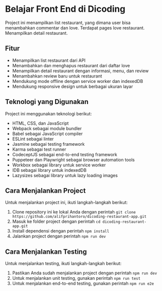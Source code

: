# Belajar Front End di Dicoding
Project ini menampilkan list restaurant, yang dimana user bisa menambahkan commentar dan love. Terdapat pages love restaurant. Menampilkan detail restaurant.

## Fitur

- Menampilkan list restaurant dari API
- Menambahkan dan menghapus restaurant dari daftar love
- Menampilkan detail restaurant dengan informasi, menu, dan review
- Menambahkan review baru untuk restaurant
- Mendukung mode offline dengan service worker dan indexedDB
- Mendukung responsive design untuk berbagai ukuran layar

## Teknologi yang Digunakan

Project ini menggunakan teknologi berikut:

- HTML, CSS, dan JavaScript
- Webpack sebagai module bundler
- Babel sebagai JavaScript compiler
- ESLint sebagai linter
- Jasmine sebagai testing framework
- Karma sebagai test runner
- CodeceptJS sebagai end-to-end testing framework
- Puppeteer dan Playwright sebagai browser automation tools
- Workbox sebagai library untuk service worker
- IDB sebagai library untuk indexedDB
- Lazysizes sebagai library untuk lazy loading images

## Cara Menjalankan Project

Untuk menjalankan project ini, ikuti langkah-langkah berikut:

1. Clone repository ini ke lokal Anda dengan perintah `git clone https://github.com/alifprihantoro/dicoding-restaurant-app.git`
2. Masuk ke folder project dengan perintah `cd dicoding-restaurant-app.git`
3. Install dependensi dengan perintah `npm install`
4. Jalankan project dengan perintah `npm run dev`

## Cara Menjalankan Testing
Untuk menjalankan testing, ikuti langkah-langkah berikut:
1. Pastikan Anda sudah menjalankan project dengan perintah `npm run dev`
2. Untuk menjalankan unit testing, gunakan perintah `npm run test`
3. Untuk menjalankan end-to-end testing, gunakan perintah `npm run e2e`
